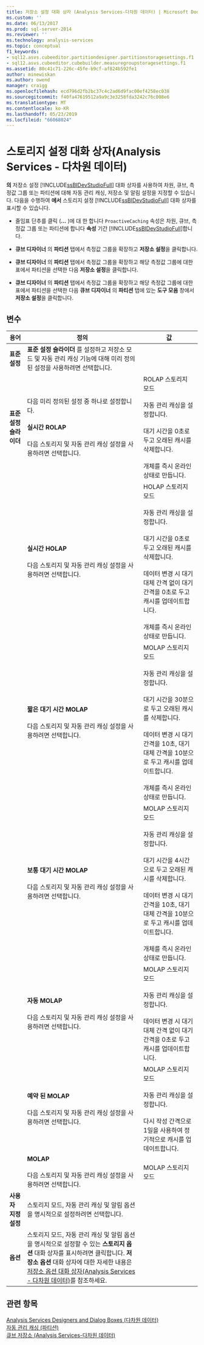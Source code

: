 ```yaml
---
title: 저장소 설정 대화 상자 (Analysis Services-다차원 데이터) | Microsoft Docs
ms.custom: ''
ms.date: 06/13/2017
ms.prod: sql-server-2014
ms.reviewer: ''
ms.technology: analysis-services
ms.topic: conceptual
f1_keywords:
- sql12.asvs.cubeeditor.partitiondesigner.partitionstoragesettings.f1
- sql12.asvs.cubeeditor.cubebuilder.measuregroupstoragesettings.f1
ms.assetid: 80c41c71-226c-45fe-b9cf-af824b592fe1
author: minewiskan
ms.author: owend
manager: craigg
ms.openlocfilehash: ecd796d2fb2bc37c4c2ad6d9fac00ef4258ec038
ms.sourcegitcommit: f40fa47619512a9a9c3e3258fda3242c76c008e6
ms.translationtype: MT
ms.contentlocale: ko-KR
ms.lasthandoff: 05/23/2019
ms.locfileid: "66068024"
---
```

# <a name="storage-settings-dialog-box-analysis-services---multidimensional-data"></a>스토리지 설정 대화 상자(Analysis Services - 다차원 데이터)
  **의** 저장소 설정 [!INCLUDE[ssBIDevStudioFull](../includes/ssbidevstudiofull-md.md)] 대화 상자를 사용하여 차원, 큐브, 측정값 그룹 또는 파티션에 대해 자동 관리 캐싱, 저장소 및 알림 설정을 지정할 수 있습니다. 다음을 수행하여 **에서** 스토리지 설정 [!INCLUDE[ssBIDevStudioFull](../includes/ssbidevstudiofull-md.md)] 대화 상자를 표시할 수 있습니다.  
  
-   줄임표 단추를 클릭 (**...** )에 대 한 합니다 `ProactiveCaching` 속성은 차원, 큐브, 측정값 그룹 또는 파티션에 합니다 **속성** 기간 [!INCLUDE[ssBIDevStudioFull](../includes/ssbidevstudiofull-md.md)]합니다.  
  
-   **큐브 디자이너** 의 **파티션** 탭에서 측정값 그룹을 확장하고 **저장소 설정**을 클릭합니다.  
  
-   **큐브 디자이너** 의 **파티션** 탭에서 측정값 그룹을 확장하고 해당 측정값 그룹에 대한 표에서 파티션을 선택한 다음 **저장소 설정**을 클릭합니다.  
  
-   **큐브 디자이너** 의 **파티션** 탭에서 측정값 그룹을 확장하고 해당 측정값 그룹에 대한 표에서 파티션을 선택한 다음 **큐브 디자이너** 의 **파티션** 탭에 있는 **도구 모음** 창에서 **저장소 설정**을 클릭합니다.  
  
## <a name="options"></a>변수  
  
|용어|정의|값|  
|----------|----------------|------------|  
|**표준 설정**|**표준 설정 슬라이더** 를 설정하고 저장소 모드 및 자동 관리 캐싱 기능에 대해 미리 정의된 설정을 사용하려면 선택합니다.||  
|**표준 설정 슬라이더**|다음 미리 정의된 설정 중 하나로 설정합니다.<br /><br /> **실시간 ROLAP**<br /><br /> 다음 스토리지 및 자동 관리 캐싱 설정을 사용하려면 선택합니다.|ROLAP 스토리지 모드<br /><br /> 자동 관리 캐싱을 설정합니다.<br /><br /> 대기 시간을 0초로 두고 오래된 캐시를 삭제합니다.<br /><br /> 개체를 즉시 온라인 상태로 만듭니다.|  
||**실시간 HOLAP**<br /><br /> 다음 스토리지 및 자동 관리 캐싱 설정을 사용하려면 선택합니다.|HOLAP 스토리지 모드<br /><br /> 자동 관리 캐싱을 설정합니다.<br /><br /> 대기 시간을 0초로 두고 오래된 캐시를 삭제합니다.<br /><br /> 데이터 변경 시 대기 대체 간격 없이 대기 간격을 0초로 두고 캐시를 업데이트합니다.<br /><br /> 개체를 즉시 온라인 상태로 만듭니다.|  
||**짧은 대기 시간 MOLAP**<br /><br /> 다음 스토리지 및 자동 관리 캐싱 설정을 사용하려면 선택합니다.|MOLAP 스토리지 모드<br /><br /> 자동 관리 캐싱을 설정합니다.<br /><br /> 대기 시간을 30분으로 두고 오래된 캐시를 삭제합니다.<br /><br /> 데이터 변경 시 대기 간격을 10초, 대기 대체 간격을 10분으로 두고 캐시를 업데이트합니다.<br /><br /> 개체를 즉시 온라인 상태로 만듭니다.|  
||**보통 대기 시간 MOLAP**<br /><br /> 다음 스토리지 및 자동 관리 캐싱 설정을 사용하려면 선택합니다.|MOLAP 스토리지 모드<br /><br /> 자동 관리 캐싱을 설정합니다.<br /><br /> 대기 시간을 4시간으로 두고 오래된 캐시를 삭제합니다.<br /><br /> 데이터 변경 시 대기 간격을 10초, 대기 대체 간격을 10분으로 두고 캐시를 업데이트합니다.<br /><br /> 개체를 즉시 온라인 상태로 만듭니다.|  
||**자동 MOLAP**<br /><br /> 다음 스토리지 및 자동 관리 캐싱 설정을 사용하려면 선택합니다.|MOLAP 스토리지 모드<br /><br /> 자동 관리 캐싱을 설정합니다.<br /><br /> 데이터 변경 시 대기 대체 간격 없이 대기 간격을 0초로 두고 캐시를 업데이트합니다.|  
||**예약 된 MOLAP**<br /><br /> 다음 스토리지 및 자동 관리 캐싱 설정을 사용하려면 선택합니다.|MOLAP 스토리지 모드<br /><br /> 자동 관리 캐싱을 설정합니다.<br /><br /> 다시 작성 간격으로 1일을 사용하여 정기적으로 캐시를 업데이트합니다.|  
||**MOLAP**<br /><br /> 다음 스토리지 및 자동 관리 캐싱 설정을 사용하려면 선택합니다.|MOLAP 스토리지 모드|  
|**사용자 지정 설정**|스토리지 모드, 자동 관리 캐싱 및 알림 옵션을 명시적으로 설정하려면 선택합니다.||  
|**옵션**|스토리지 모드, 자동 관리 캐싱 및 알림 옵션을 명시적으로 설정할 수 있는 **스토리지 옵션** 대화 상자를 표시하려면 클릭합니다. **저장소 옵션** 대화 상자에 대한 자세한 내용은 [저장소 옵션 대화 상자&#40;Analysis Services - 다차원 데이터&#41;](storage-options-dialog-box-analysis-services-multidimensional-data.md)를 참조하세요.||  
  
## <a name="see-also"></a>관련 항목  
 [Analysis Services Designers and Dialog Boxes &#40;다차원 데이터&#41;](analysis-services-designers-and-dialog-boxes-multidimensional-data.md)   
 [자동 관리 캐싱 &#40;파티션&#41;](multidimensional-models-olap-logical-cube-objects/partitions-proactive-caching.md)   
 [큐브 저장소 &#40;Analysis Services-다차원 데이터&#41;](multidimensional-models-olap-logical-cube-objects/cube-storage-analysis-services-multidimensional-data.md)  
  
  
